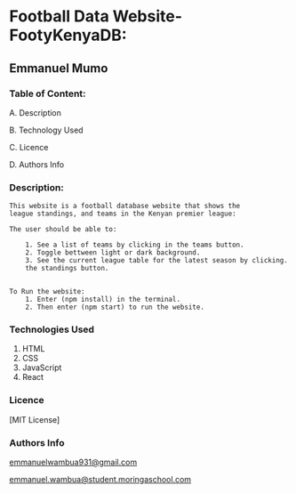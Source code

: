 #  Football Data Website-FootyKenyaDB:

## Emmanuel Mumo


### Table of Content:

A. Description

B. Technology Used

C. Licence

D. Authors Info


### Description:

    This website is a football database website that shows the
    league standings, and teams in the Kenyan premier league:

    The user should be able to:

        1. See a list of teams by clicking in the teams button.
        2. Toggle bettween light or dark background.
        3. See the current league table for the latest season by clicking.
        the standings button.


    To Run the website:
        1. Enter (npm install) in the terminal.
        2. Then enter (npm start) to run the website.

### Technologies Used
1. HTML
2. CSS
3. JavaScript
4. React


### Licence

[MIT License]


### Authors Info

emmanuelwambua931@gmail.com

emmanuel.wambua@student.moringaschool.com